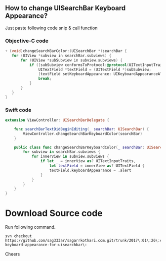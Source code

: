 ## How to change UISearchBar Keyboard Appearance?

Just paste following code snip & call function

### Objective-C code

```objective-c
+ (void)changeSearchBarColor:(UISearchBar *)searchBar {
   for (UIView *subview in searchBar.subviews) {
       for (UIView *subSubview in subview.subviews) {
           if ([subSubview conformsToProtocol:@protocol(UITextInputTraits)]) {
               UITextField *textField = (UITextField *)subSubview;
               [textField setKeyboardAppearance: UIKeyboardAppearanceAlert];
               break;
           }
       }
   }
}
```

### Swift code

```swift
extension ViewController: UISearchBarDelegate {

    func searchBarTextDidBeginEditing(_ searchBar: UISearchBar) {
        ViewController.changeSearchBarKeyboardColor(searchBar)
    }

    public class func changeSearchBarKeyboardColor(_ searchBar: UISearchBar) {
        for subview in searchBar.subviews {
            for innerView in subview.subviews {
                if let _ = innerView as? UITextInputTraits,
                    let textField = innerView as? UITextField {
                    textField.keyboardAppearance = .alert
                }
            }
        }
    }
}
```

# Download Source code

Run following command.

```
svn checkout https://github.com/sag333ar/sagarrkothari.com.git/trunk/2017\:01\:26\:change-keyboard-appearance-for-uisearchbar\:
```

Cheers
